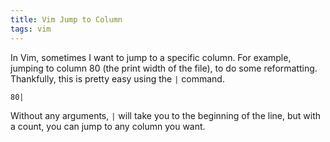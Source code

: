 ```yaml
---
title: Vim Jump to Column
tags: vim
---
```


In Vim, sometimes I want to jump to a specific column. For example, jumping to
column 80 (the print width of the file), to do some reformatting. Thankfully,
this is pretty easy using the `|` command.

```vim
80|
```

Without any arguments, `|` will take you to the beginning of the line, but with
a count, you can jump to any column you want.

